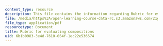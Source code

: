 ```yaml
---
content_type: resource
description: This file contains the information regarding Rubric for evaluating compositions.
file: /media/https%3A/open-learning-course-data-rc.s3.amazonaws.com/21g-711-advanced-spanish-conversation-and-composition-spring-2014/6b1b09833e4d7610064f1ec22e536674_MIT21G_711S14_Comp_Rub.pdf
file_type: application/pdf
resourcetype: Document
title: Rubric for evaluating compositions
uid: 6b1b0983-3e4d-7610-064f-1ec22e536674
---
```

